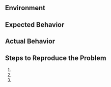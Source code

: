 ## Environment


## Expected Behavior


## Actual Behavior


## Steps to Reproduce the Problem

1.
2.
3.
